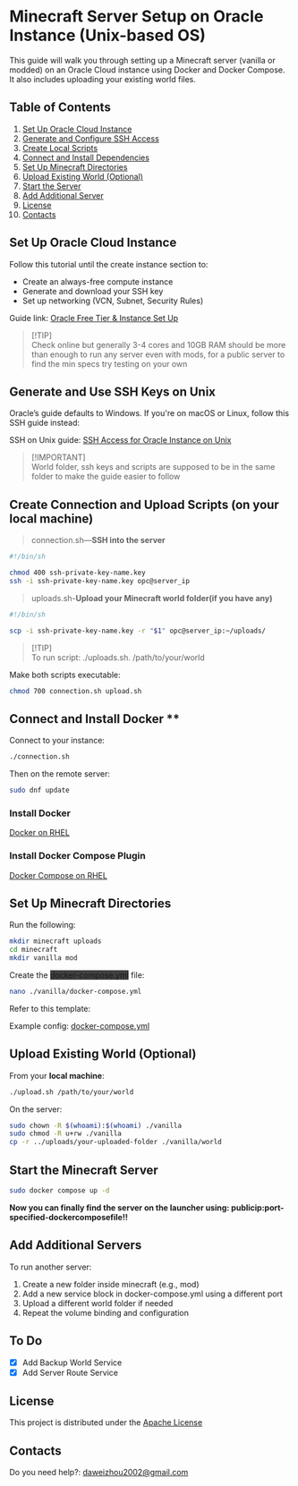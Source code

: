 # Minecraft Server Setup on Oracle Instance (Unix-based OS)

This guide will walk you through setting up a Minecraft server (vanilla or modded) on an Oracle Cloud instance using Docker and Docker Compose. It also includes uploading your existing world files.

## Table of Contents

1. [Set Up Oracle Cloud Instance](#set-up-oracle-cloud-instance)
2. [Generate and Configure SSH Access](#generate-and-use-ssh-keys-on-unix)
3. [Create Local Scripts](#create-connection-and-upload-scripts-on-your-local-machine)
4. [Connect and Install Dependencies](#connect-and-install-docker)
5. [Set Up Minecraft Directories](#set-up-minecraft-directories)
6. [Upload Existing World (Optional)](#upload-existing-world-optional)
7. [Start the Server](#start-the-minecraft-server)
8. [Add Additional Server](#add-additional-servers)
9. [License](#license)
10. [Contacts](#contacts)

## Set Up Oracle Cloud Instance 

Follow this tutorial until the create instance section to:

* Create an always-free compute instance
* Generate and download your SSH key
* Set up networking (VCN, Subnet, Security Rules)

Guide link: [Oracle Free Tier & Instance Set Up](https://www.reddit.com/r/admincraft/comments/qo78be/creating_a_minecraft_server_with_oracle_cloud/)

>[!TIP]\
> Check online but generally 3-4 cores and 10GB RAM should be more than enough to run any server even with mods, for a public server to find the min specs try testing on your own

## Generate and Use SSH Keys on Unix

Oracle’s guide defaults to Windows. If you're on macOS or Linux, follow this SSH guide instead:

SSH on Unix guide: [SSH Access for Oracle Instance on Unix](https://docs.oracle.com/it-it/iaas/Content/Compute/Tasks/connect-to-linux-instance.htm#linux-from-unix)

> [!IMPORTANT]\
> World folder, ssh keys and scripts are supposed to be in the same folder to make the guide easier to follow

## Create Connection and Upload Scripts (on your local machine)

> connection.sh—**SSH into the server**

```sh
#!/bin/sh

chmod 400 ssh-private-key-name.key
ssh -i ssh-private-key-name.key opc@server_ip
```
> uploads.sh-**Upload your Minecraft world folder(if you have any)**

```sh
#!/bin/sh

scp -i ssh-private-key-name.key -r "$1" opc@server_ip:~/uploads/

```
>[!TIP]\
> To run script: ./uploads.sh. /path/to/your/world

Make both scripts executable:

```sh
chmod 700 connection.sh upload.sh
```

## Connect and Install Docker **
Connect to your instance:
```sh
./connection.sh
```
Then on the remote server:
```sh
sudo dnf update
```
### Install Docker ###

[Docker on RHEL](https://docs.docker.com/engine/install/rhel/#install-using-the-repository)

### Install Docker Compose Plugin ###

[Docker Compose on RHEL](https://docs.docker.com/compose/install/linux/#install-using-the-repository)

## Set Up Minecraft Directories ##
Run the following:

```sh
mkdir minecraft uploads
cd minecraft
mkdir vanilla mod
```

Create the <span style="background-color: rgb(64,64,64)">docker-compose.yml</span> file:

```sh
nano ./vanilla/docker-compose.yml
```
Refer to this template:

Example config: [docker-compose.yml](docker-compose.yml)

## Upload Existing World (Optional) ##

From your **local machine**:

```sh
./upload.sh /path/to/your/world
```

On the server:
```sh
sudo chown -R $(whoami):$(whoami) ./vanilla
sudo chmod -R u+rw ./vanilla
cp -r ../uploads/your-uploaded-folder ./vanilla/world
```

## Start the Minecraft Server ##
```sh
sudo docker compose up -d
```
**Now you can finally find the server on the launcher using: 
publicip:port-specified-dockercomposefile!!**

## Add Additional Servers ##
To run another server:

1. Create a new folder inside minecraft (e.g., mod)
2. Add a new service block in docker-compose.yml using a different port
3. Upload a different world folder if needed
4. Repeat the volume binding and configuration

## To Do ##
- [X] Add Backup World Service
- [X] Add Server Route Service

## License ##

This project is distributed under the [Apache License](LICENSE)

## Contacts ##

Do you need help?:  [daweizhou2002@gmail.com](mailto:daweizhou2002@gmail.com)


